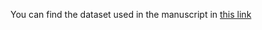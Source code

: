 You can find the dataset used in the manuscript in [this link](https://drive.google.com/drive/folders/1YkH_2DNVBOKMNGxDinJb97y2T8_wRTZz?usp=sharing)
